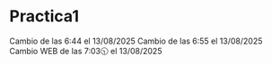 # Practica1
Cambio de las 6:44 el 13/08/2025
Cambio de las 6:55 el 13/08/2025
Cambio WEB de las 7:03🕥 el 13/08/2025
